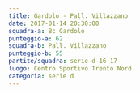 ```yaml
---
title: Gardolo - Pall. Villazzano
date: 2017-01-14 20:30:00
squadra-a: Bc Gardolo
punteggio-a: 62
squadra-b: Pall. Villazzano
punteggio-b: 55
partite/squadra: serie-d-16-17
luogo: Centro Sportivo Trento Nord
categoria: serie d
---
```

